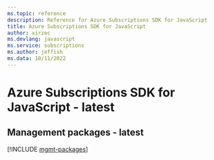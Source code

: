 ```yaml
---
ms.topic: reference
description: Reference for Azure Subscriptions SDK for JavaScript
title: Azure Subscriptions SDK for JavaScript
author: xirzec
ms.devlang: javascript
ms.service: subscriptions
ms.author: jeffish
ms.data: 10/11/2022
---
```

# Azure Subscriptions SDK for JavaScript - latest

## Management packages - latest
[!INCLUDE [mgmt-packages](subscriptions-mgmt-index.md)]